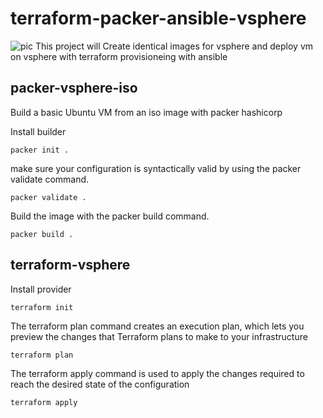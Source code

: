 # terraform-packer-ansible-vsphere
![pic](https://github.com/alilotfi23/terraform-packer-ansible-vsphere/assets/91953142/8ca60185-8d46-41d9-b829-9825b2a6ee0b)
This project will Create identical images for vsphere and deploy vm on vsphere with terraform provisioneing with ansible
## packer-vsphere-iso

Build a basic Ubuntu VM from an iso image with packer hashicorp


Install builder 

```shell
packer init .
```

make sure your configuration is syntactically valid by using the packer validate command.

```shell
packer validate .
```

Build the image with the packer build command. 

```shell
packer build .
```
## terraform-vsphere

Install provider

```shell
terraform init
```
The terraform plan command creates an execution plan, which lets you preview the changes that Terraform plans to make to your infrastructure

```shell
terraform plan
```
The terraform apply command is used to apply the changes required to reach the desired state of the configuration
```shell
terraform apply
```
